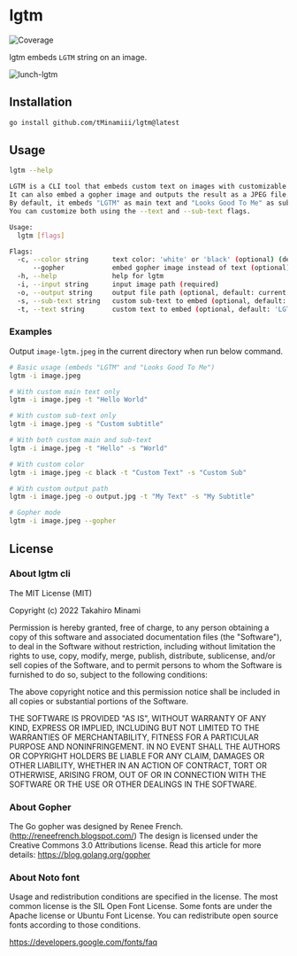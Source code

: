 # lgtm
![Coverage](https://img.shields.io/badge/Coverage-8.0%25-red)

lgtm embeds `LGTM` string on an image.

![lunch-lgtm](https://user-images.githubusercontent.com/31730505/194919314-fc3b9fb9-fd47-46bf-a91a-2d148caf50b3.jpg)

## Installation

```sh
go install github.com/tMinamiii/lgtm@latest
```

## Usage

```sh
lgtm --help

LGTM is a CLI tool that embeds custom text on images with customizable colors.
It can also embed a gopher image and outputs the result as a JPEG file.
By default, it embeds "LGTM" as main text and "Looks Good To Me" as sub-text.
You can customize both using the --text and --sub-text flags.

Usage:
  lgtm [flags]

Flags:
  -c, --color string      text color: 'white' or 'black' (optional) (default "white")
      --gopher            embed gopher image instead of text (optional)
  -h, --help              help for lgtm
  -i, --input string      input image path (required)
  -o, --output string     output file path (optional, default: current directory with auto-generated filename)
  -s, --sub-text string   custom sub-text to embed (optional, default: 'Looks Good To Me')
  -t, --text string       custom text to embed (optional, default: 'LGTM')
```

### Examples

Output `image-lgtm.jpeg` in the current directory when run below command.

```sh
# Basic usage (embeds "LGTM" and "Looks Good To Me")
lgtm -i image.jpeg

# With custom main text only
lgtm -i image.jpeg -t "Hello World"

# With custom sub-text only
lgtm -i image.jpeg -s "Custom subtitle"

# With both custom main and sub-text
lgtm -i image.jpeg -t "Hello" -s "World"

# With custom color
lgtm -i image.jpeg -c black -t "Custom Text" -s "Custom Sub"

# With custom output path
lgtm -i image.jpeg -o output.jpg -t "My Text" -s "My Subtitle"

# Gopher mode
lgtm -i image.jpeg --gopher
```

## License

### About lgtm cli

The MIT License (MIT)

Copyright (c) 2022 Takahiro Minami

Permission is hereby granted, free of charge, to any person obtaining a copy
of this software and associated documentation files (the "Software"), to deal
in the Software without restriction, including without limitation the rights
to use, copy, modify, merge, publish, distribute, sublicense, and/or sell
copies of the Software, and to permit persons to whom the Software is
furnished to do so, subject to the following conditions:

The above copyright notice and this permission notice shall be included in all
copies or substantial portions of the Software.

THE SOFTWARE IS PROVIDED "AS IS", WITHOUT WARRANTY OF ANY KIND, EXPRESS OR
IMPLIED, INCLUDING BUT NOT LIMITED TO THE WARRANTIES OF MERCHANTABILITY,
FITNESS FOR A PARTICULAR PURPOSE AND NONINFRINGEMENT. IN NO EVENT SHALL THE
AUTHORS OR COPYRIGHT HOLDERS BE LIABLE FOR ANY CLAIM, DAMAGES OR OTHER
LIABILITY, WHETHER IN AN ACTION OF CONTRACT, TORT OR OTHERWISE, ARISING FROM,
OUT OF OR IN CONNECTION WITH THE SOFTWARE OR THE USE OR OTHER DEALINGS IN THE
SOFTWARE.

### About Gopher

The Go gopher was designed by Renee French. (http://reneefrench.blogspot.com/)
The design is licensed under the Creative Commons 3.0 Attributions license.
Read this article for more details: https://blog.golang.org/gopher


### About Noto font

Usage and redistribution conditions are specified in the license. The most common license is the SIL Open Font License. Some fonts are under the Apache license or Ubuntu Font License. You can redistribute open source fonts according to those conditions.

https://developers.google.com/fonts/faq
